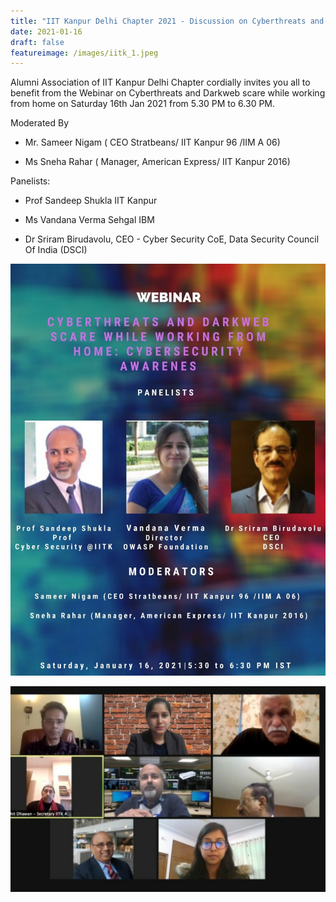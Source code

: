 ```yaml
---
title: "IIT Kanpur Delhi Chapter 2021 - Discussion on Cyberthreats and Darkweb scare"
date: 2021-01-16
draft: false
featureimage: /images/iitk_1.jpeg
---
```


Alumni Association of IIT Kanpur Delhi Chapter cordially invites you all to benefit from the Webinar on Cyberthreats and Darkweb scare while working from home on Saturday 16th Jan 2021 from 5.30 PM to 6.30 PM.

Moderated By

* Mr. Sameer Nigam ( CEO Stratbeans/ IIT Kanpur 96 /IIM A 06)

* Ms Sneha Rahar ( Manager, American Express/ IIT Kanpur 2016)

Panelists:

* Prof Sandeep Shukla IIT Kanpur

* Ms Vandana Verma Sehgal IBM

* Dr Sriram Birudavolu, CEO - Cyber Security CoE, Data Security Council Of India (DSCI)


![IITK](/images/iitk_1.jpeg)

![IITK](/images/iitk_2.jpeg)